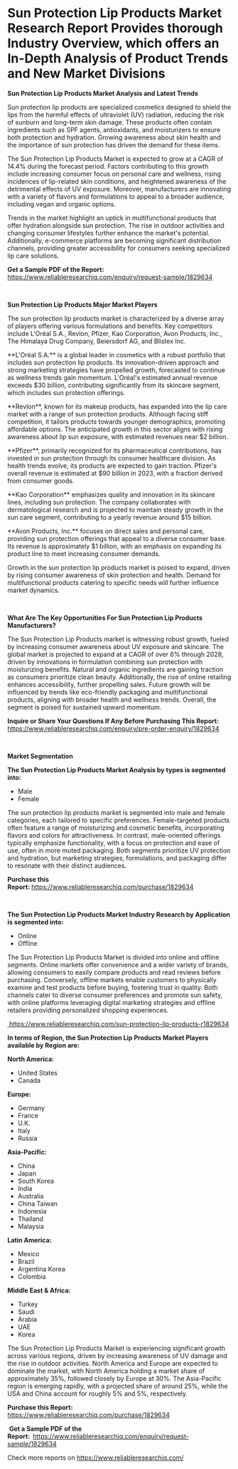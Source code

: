 <p><h1>Sun Protection Lip Products Market Research Report Provides thorough Industry Overview, which offers an In-Depth Analysis of Product Trends and New Market Divisions</h1></p><p><strong>Sun Protection Lip Products Market Analysis and Latest Trends</strong></p>
<p><p>Sun protection lip products are specialized cosmetics designed to shield the lips from the harmful effects of ultraviolet (UV) radiation, reducing the risk of sunburn and long-term skin damage. These products often contain ingredients such as SPF agents, antioxidants, and moisturizers to ensure both protection and hydration. Growing awareness about skin health and the importance of sun protection has driven the demand for these items.</p><p>The Sun Protection Lip Products Market is expected to grow at a CAGR of 14.4% during the forecast period. Factors contributing to this growth include increasing consumer focus on personal care and wellness, rising incidences of lip-related skin conditions, and heightened awareness of the detrimental effects of UV exposure. Moreover, manufacturers are innovating with a variety of flavors and formulations to appeal to a broader audience, including vegan and organic options.</p><p>Trends in the market highlight an uptick in multifunctional products that offer hydration alongside sun protection. The rise in outdoor activities and changing consumer lifestyles further enhance the market's potential. Additionally, e-commerce platforms are becoming significant distribution channels, providing greater accessibility for consumers seeking specialized lip care solutions.</p></p>
<p><strong>Get a Sample PDF of the Report:&nbsp;</strong> <a href="https://www.reliableresearchiq.com/enquiry/request-sample/1829634?utm_campaign=2251&utm_medium=2&utm_source=Github&utm_content=ia&utm_term=09022025&utm_id=sun-protection-lip-products">https://www.reliableresearchiq.com/enquiry/request-sample/1829634</a></p>
<p>&nbsp;</p>
<p><strong>Sun Protection Lip Products Major Market Players</strong></p>
<p><p>The sun protection lip products market is characterized by a diverse array of players offering various formulations and benefits. Key competitors include L'Oréal S.A., Revlon, Pfizer, Kao Corporation, Avon Products, Inc., The Himalaya Drug Company, Beiersdorf AG, and Blistex Inc.</p><p>**L'Oréal S.A.** is a global leader in cosmetics with a robust portfolio that includes sun protection lip products. Its innovation-driven approach and strong marketing strategies have propelled growth, forecasted to continue as wellness trends gain momentum. L'Oréal's estimated annual revenue exceeds $30 billion, contributing significantly from its skincare segment, which includes sun protection offerings.</p><p>**Revlon**, known for its makeup products, has expanded into the lip care market with a range of sun protection products. Although facing stiff competition, it tailors products towards younger demographics, promoting affordable options. The anticipated growth in this sector aligns with rising awareness about lip sun exposure, with estimated revenues near $2 billion.</p><p>**Pfizer**, primarily recognized for its pharmaceutical contributions, has invested in sun protection through its consumer healthcare division. As health trends evolve, its products are expected to gain traction. Pfizer's overall revenue is estimated at $90 billion in 2023, with a fraction derived from consumer goods.</p><p>**Kao Corporation** emphasizes quality and innovation in its skincare lines, including sun protection. The company collaborates with dermatological research and is projected to maintain steady growth in the sun care segment, contributing to a yearly revenue around $15 billion.</p><p>**Avon Products, Inc.** focuses on direct sales and personal care, providing sun protection offerings that appeal to a diverse consumer base. Its revenue is approximately $1 billion, with an emphasis on expanding its product line to meet increasing consumer demands.</p><p>Growth in the sun protection lip products market is poised to expand, driven by rising consumer awareness of skin protection and health. Demand for multifunctional products catering to specific needs will further influence market dynamics.</p></p>
<p>&nbsp;</p>
<p><strong>What Are The Key Opportunities For Sun Protection Lip Products Manufacturers?</strong></p>
<p><p>The Sun Protection Lip Products market is witnessing robust growth, fueled by increasing consumer awareness about UV exposure and skincare. The global market is projected to expand at a CAGR of over 6% through 2028, driven by innovations in formulation combining sun protection with moisturizing benefits. Natural and organic ingredients are gaining traction as consumers prioritize clean beauty. Additionally, the rise of online retailing enhances accessibility, further propelling sales. Future growth will be influenced by trends like eco-friendly packaging and multifunctional products, aligning with broader health and wellness trends. Overall, the segment is poised for sustained upward momentum.</p></p>
<p><strong>Inquire or Share Your Questions If Any Before Purchasing This Report:</strong> <a href="https://www.reliableresearchiq.com/enquiry/pre-order-enquiry/1829634?utm_campaign=2251&utm_medium=2&utm_source=Github&utm_content=ia&utm_term=09022025&utm_id=sun-protection-lip-products">https://www.reliableresearchiq.com/enquiry/pre-order-enquiry/1829634</a></p>
<p>&nbsp;</p>
<p><strong>Market Segmentation</strong></p>
<p><strong>The Sun Protection Lip Products Market Analysis by types is segmented into:</strong></p>
<p><ul><li>Male</li><li>Female</li></ul></p>
<p><p>The sun protection lip products market is segmented into male and female categories, each tailored to specific preferences. Female-targeted products often feature a range of moisturizing and cosmetic benefits, incorporating flavors and colors for attractiveness. In contrast, male-oriented offerings typically emphasize functionality, with a focus on protection and ease of use, often in more muted packaging. Both segments prioritize UV protection and hydration, but marketing strategies, formulations, and packaging differ to resonate with their distinct audiences.</p></p>
<p><strong>Purchase this Report:&nbsp;</strong><a href="https://www.reliableresearchiq.com/purchase/1829634?utm_campaign=2251&utm_medium=2&utm_source=Github&utm_content=ia&utm_term=09022025&utm_id=sun-protection-lip-products">https://www.reliableresearchiq.com/purchase/1829634</a></p>
<p>&nbsp;</p>
<p><strong>The Sun Protection Lip Products Market Industry Research by Application is segmented into:</strong></p>
<p><ul><li>Online</li><li>Offline</li></ul></p>
<p><p>The Sun Protection Lip Products Market is divided into online and offline segments. Online markets offer convenience and a wider variety of brands, allowing consumers to easily compare products and read reviews before purchasing. Conversely, offline markets enable customers to physically examine and test products before buying, fostering trust in quality. Both channels cater to diverse consumer preferences and promote sun safety, with online platforms leveraging digital marketing strategies and offline retailers providing personalized shopping experiences.</p></p>
<p><a href="https://www.reliableresearchiq.com/sun-protection-lip-products-r1829634?utm_campaign=2251&utm_medium=2&utm_source=Github&utm_content=ia&utm_term=09022025&utm_id=sun-protection-lip-products">&nbsp;https://www.reliableresearchiq.com/sun-protection-lip-products-r1829634</a></p>
<p><strong>In terms of Region, the Sun Protection Lip Products Market Players available by Region are:</strong></p>
<p>
    <p> <strong> North America: </strong>
        <ul>
            <li>United States</li>
            <li>Canada</li>
        </ul>
        </p> 
    <p> <strong> Europe: </strong>
        <ul>
            <li>Germany</li>
            <li>France</li>
            <li>U.K.</li>
            <li>Italy</li>
            <li>Russia</li>
        </ul>
        </p> 
    <p> <strong> Asia-Pacific: </strong>
        <ul>
            <li>China</li>
            <li>Japan</li>
            <li>South Korea</li>
            <li>India</li>
            <li>Australia</li>
            <li>China Taiwan</li>
            <li>Indonesia</li>
            <li>Thailand</li>
            <li>Malaysia</li>
        </ul>
        </p> 
    <p> <strong> Latin America: </strong>
        <ul>
            <li>Mexico</li>
            <li>Brazil</li>
            <li>Argentina Korea</li>
            <li>Colombia</li>
        </ul>
        </p> 
    <p> <strong> Middle East & Africa: </strong>
        <ul>
            <li>Turkey</li>
            <li>Saudi</li>
            <li>Arabia</li>
            <li>UAE</li>
            <li>Korea</li>
        </ul>
    </p>
    </p>
<p><p>The Sun Protection Lip Products Market is experiencing significant growth across various regions, driven by increasing awareness of UV damage and the rise in outdoor activities. North America and Europe are expected to dominate the market, with North America holding a market share of approximately 35%, followed closely by Europe at 30%. The Asia-Pacific region is emerging rapidly, with a projected share of around 25%, while the USA and China account for roughly 5% and 5%, respectively.</p></p>
<p><strong>Purchase this Report: </strong><a href="https://www.reliableresearchiq.com/purchase/1829634?utm_campaign=2251&utm_medium=2&utm_source=Github&utm_content=ia&utm_term=09022025&utm_id=sun-protection-lip-products">https://www.reliableresearchiq.com/purchase/1829634</a></p>
<p>&nbsp;<strong>Get a Sample PDF of the Report:&nbsp;&nbsp;</strong><a href="https://www.reliableresearchiq.com/enquiry/request-sample/1829634?utm_campaign=2251&utm_medium=2&utm_source=Github&utm_content=ia&utm_term=09022025&utm_id=sun-protection-lip-products">https://www.reliableresearchiq.com/enquiry/request-sample/1829634</a></p>
<p><strong></strong></p>
<p>Check more reports on <a href="https://www.reliableresearchiq.com/?utm_campaign=2251&utm_medium=2&utm_source=Github&utm_content=ia&utm_term=09022025&utm_id=sun-protection-lip-products">https://www.reliableresearchiq.com/</a></p>